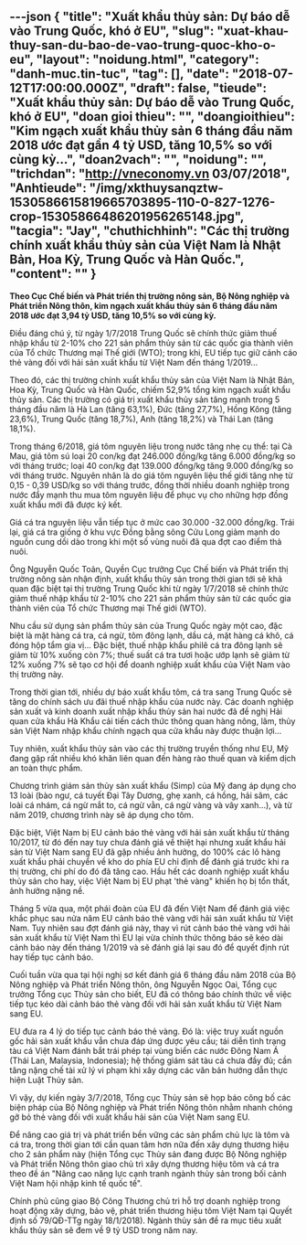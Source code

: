---json
{
    "title": "Xuất khẩu thủy sản: Dự báo dễ vào Trung Quốc, khó ở EU",
    "slug": "xuat-khau-thuy-san-du-bao-de-vao-trung-quoc-kho-o-eu",
    "layout": "noidung.html",
    "category": "danh-muc.tin-tuc",
    "tag": [],
    "date": "2018-07-12T17:00:00.000Z",
    "draft": false,
    "tieude": "Xuất khẩu thủy sản: Dự báo dễ vào Trung Quốc, khó ở EU",
    "doan gioi thieu": "",
    "doangioithieu": "Kim ngạch xuất khẩu thủy sản 6 tháng đầu năm 2018 ước đạt gần 4 tỷ USD, tăng 10,5% so với cùng kỳ...",
    "doan2vach": "",
    "noidung": "",
    "trichdan": "http://vneconomy.vn 03/07/2018",
    "Anhtieude": "/img/xkthuysanqztw-1530586615819665703895-110-0-827-1276-crop-15305866486201956265148.jpg",
    "tacgia": "Jay",
    "chuthichhinh": "Các thị trường chính xuất khẩu thủy sản của Việt Nam là Nhật Bản, Hoa Kỳ, Trung Quốc và Hàn Quốc.",
    "__content__": ""
}
---
<p><span style="font-size:14px"><strong>Theo Cục Chế biến v&agrave; Ph&aacute;t triển thị trường n&ocirc;ng sản, Bộ N&ocirc;ng nghiệp v&agrave; Ph&aacute;t triển N&ocirc;ng th&ocirc;n, kim ngạch xuất khẩu thủy sản 6 th&aacute;ng đầu năm 2018 ước đạt 3,94 tỷ USD, tăng 10,5% so với c&ugrave;ng kỳ.&nbsp;</strong></span></p>

<p><span style="font-size:14px">Điều đ&aacute;ng ch&uacute; &yacute;, từ ng&agrave;y 1/7/2018 Trung Quốc sẽ ch&iacute;nh thức giảm thuế nhập khẩu từ 2-10% cho 221 sản phẩm thủy sản từ c&aacute;c quốc gia th&agrave;nh vi&ecirc;n của Tổ chức Thương mại Thế giới (WTO); trong khi, EU tiếp tục giữ cảnh c&aacute;o thẻ v&agrave;ng đối với hải sản xuất khẩu từ Việt Nam đến th&aacute;ng 1/2019...</span></p>

<p><span style="font-size:14px">Theo đ&oacute;, c&aacute;c thị trường ch&iacute;nh xuất khẩu thủy sản của Việt Nam l&agrave; Nhật Bản, Hoa Kỳ, Trung Quốc v&agrave; H&agrave;n Quốc, chiếm 52,9% tổng kim ngạch xuất khẩu thủy sản. C&aacute;c thị trường c&oacute; gi&aacute; trị xuất khẩu thủy sản tăng mạnh trong 5 th&aacute;ng đầu năm l&agrave; H&agrave; Lan (tăng 63,1%), Đức (tăng 27,7%), Hồng K&ocirc;ng (tăng 23,6%), Trung Quốc (tăng 18,7%), Anh (tăng 18,2%) v&agrave; Th&aacute;i Lan (tăng 18,1%).</span></p>

<p><span style="font-size:14px">Trong th&aacute;ng 6/2018, gi&aacute; t&ocirc;m nguy&ecirc;n liệu trong nước tăng nhẹ cụ thể: tại C&agrave; Mau, gi&aacute; t&ocirc;m s&uacute; loại 20 con/kg đạt 246.000 đồng/kg tăng 6.000 đồng/kg so với th&aacute;ng trước; loại 40 con/kg đạt 139.000 đồng/kg tăng 9.000 đồng/kg so với th&aacute;ng trước. Nguy&ecirc;n nh&acirc;n l&agrave; do gi&aacute; t&ocirc;m nguy&ecirc;n liệu thế giới tăng nhẹ từ 0,15 - 0,39 USD/kg so với th&aacute;ng trước, đồng thời nhiều doanh nghiệp trong nước đẩy mạnh thu mua t&ocirc;m nguy&ecirc;n liệu để phục vụ cho những hợp đồng xuất khẩu mới đ&atilde; được k&yacute; kết.&nbsp;</span></p>

<p><span style="font-size:14px">Gi&aacute; c&aacute; tra nguy&ecirc;n liệu vẫn tiếp tục ở mức cao 30.000 -32.000 đồng/kg. Tr&aacute;i lại, gi&aacute; c&aacute; tra giống ở khu vực Đồng bằng s&ocirc;ng Cửu Long giảm mạnh do nguồn cung dồi d&agrave;o trong khi một số v&ugrave;ng nu&ocirc;i đ&atilde; qua đợt cao điểm thả nu&ocirc;i. &nbsp;</span></p>

<p><span style="font-size:14px">&Ocirc;ng Nguyễn Quốc Toản, Quyền Cục trưởng Cục Chế biến v&agrave; Ph&aacute;t triển thị trường n&ocirc;ng sản nhận định, xuất khẩu thủy sản trong thời gian tới sẽ khả quan đặc biệt tại thị trường Trung Quốc khi từ ng&agrave;y 1/7/2018 sẽ ch&iacute;nh thức giảm thuế nhập khẩu từ 2-10% cho 221 sản phẩm thủy sản từ c&aacute;c quốc gia th&agrave;nh vi&ecirc;n của Tổ chức Thương mại Thế giới (WTO).&nbsp;</span></p>

<p><span style="font-size:14px">Nhu cầu sử dụng sản phẩm thủy sản của Trung Quốc ng&agrave;y một cao, đặc biệt l&agrave; mặt h&agrave;ng c&aacute; tra, c&aacute; ngừ, t&ocirc;m đ&ocirc;ng lạnh, dầu c&aacute;, mặt h&agrave;ng c&aacute; kh&ocirc;, c&aacute; đ&oacute;ng hộp tẩm gia vị... Đặc biệt, thuế nhập khẩu phil&ecirc; c&aacute; tra đ&ocirc;ng lạnh sẽ giảm từ 10% xuống c&ograve;n 7%; thuế suất c&aacute; tra tươi hoặc ướp lạnh sẽ giảm từ 12% xuống 7% sẽ tạo cơ hội để doanh nghiệp xuất khẩu của Việt Nam v&agrave;o thị trường n&agrave;y.&nbsp;</span></p>

<p><span style="font-size:14px">Trong thời gian tới, nhiều dự b&aacute;o xuất khẩu t&ocirc;m, c&aacute; tra sang Trung Quốc sẽ tăng do ch&iacute;nh s&aacute;ch ưu đ&atilde;i thuế nhập khẩu của nước n&agrave;y. C&aacute;c doanh nghiệp sản xuất v&agrave; kinh doanh xuất nhập khẩu thủy sản hai nước đ&atilde; đề nghị Hải quan cửa khẩu H&agrave; Khẩu cải tiến c&aacute;ch thức th&ocirc;ng quan h&agrave;ng n&ocirc;ng, l&acirc;m, thủy sản Việt Nam nhập khẩu ch&iacute;nh ngạch qua cửa khẩu n&agrave;y được thuận lợi...</span></p>

<p><span style="font-size:14px">Tuy nhi&ecirc;n, xuất khẩu thủy sản v&agrave;o c&aacute;c thị trường truyền thống như EU, Mỹ đang gặp rất nhiều kh&oacute; khăn li&ecirc;n quan đến h&agrave;ng r&agrave;o thuế quan v&agrave; kiểm dịch an to&agrave;n thực phẩm.&nbsp;</span></p>

<p><span style="font-size:14px">Chương tr&igrave;nh gi&aacute;m sản thủy sản xuất khẩu (Simp) của Mỹ đang &aacute;p dụng cho 13 lo&agrave;i (b&agrave;o ngư, c&aacute; tuyết Đại T&acirc;y Dương, ghẹ xanh, c&aacute; hồng, hải s&acirc;m, c&aacute;c lo&agrave;i c&aacute; nh&aacute;m, c&aacute; ngừ mắt to, c&aacute; ngừ vằn, c&aacute; ngừ v&agrave;ng v&agrave; v&acirc;y xanh...), v&agrave; từ năm 2019, chương tr&igrave;nh n&agrave;y sẽ &aacute;p dụng cho t&ocirc;m.&nbsp;</span></p>

<p><span style="font-size:14px">Đặc biệt, Việt Nam bị EU cảnh b&aacute;o thẻ v&agrave;ng với hải sản xuất khẩu từ th&aacute;ng 10/2017, từ đ&oacute; đến nay tuy chưa đ&aacute;nh gi&aacute; về thiệt hại nhưng xuất khẩu hải sản từ Việt Nam sang EU đ&atilde; gặp nhiều ảnh hưởng, do 100% c&aacute;c l&ocirc; h&agrave;ng xuất khẩu phải chuyển về kho do ph&iacute;a EU chỉ định để đ&aacute;nh gi&aacute; trước khi ra thị trường, chi ph&iacute; do đ&oacute; đ&atilde; tăng cao. Hầu hết c&aacute;c doanh nghiệp xuất khẩu thủy sản cho hay, việc Việt Nam bị EU phạt &#39;thẻ v&agrave;ng&quot; khiến họ bị tổn thất, ảnh hưởng nặng nề.</span></p>

<p><span style="font-size:14px">Th&aacute;ng 5 vừa qua, một ph&aacute;i đo&agrave;n của EU đ&atilde; đến Việt Nam để đ&aacute;nh gi&aacute; việc khắc phục sau nửa năm EU cảnh b&aacute;o thẻ v&agrave;ng với hải sản xuất khẩu từ Việt Nam. Tuy nhi&ecirc;n sau đợt đ&aacute;nh gi&aacute; n&agrave;y, thay v&igrave; r&uacute;t cảnh b&aacute;o thẻ v&agrave;ng với hải sản xuất khẩu từ Việt Nam th&igrave; EU lại vừa ch&iacute;nh thức th&ocirc;ng b&aacute;o sẽ k&eacute;o d&agrave;i cảnh b&aacute;o n&agrave;y đến th&aacute;ng 1/2019 v&agrave; sẽ đ&aacute;nh gi&aacute; lại sau đ&oacute; để quyết định r&uacute;t hay tiếp tục cảnh b&aacute;o. &nbsp;</span></p>

<p><span style="font-size:14px">Cuối tuần vừa qua tại hội nghị sơ kết đ&aacute;nh gi&aacute; 6 th&aacute;ng đầu năm 2018 của Bộ N&ocirc;ng nghiệp v&agrave; Ph&aacute;t triển N&ocirc;ng th&ocirc;n, &ocirc;ng Nguyễn Ngọc Oai, Tổng cục trưởng Tổng cục Thủy sản cho biết, EU đ&atilde; c&oacute; th&ocirc;ng b&aacute;o ch&iacute;nh thức về việc tiếp tục k&eacute;o d&agrave;i cảnh b&aacute;o thẻ v&agrave;ng đối với hải sản xuất khẩu từ Việt Nam sang EU.&nbsp;</span></p>

<p><span style="font-size:14px">EU đưa ra 4 l&yacute; do tiếp tục cảnh b&aacute;o thẻ v&agrave;ng. Đ&oacute; l&agrave;: việc truy xuất nguồn gốc hải sản xuất khẩu vẫn chưa đ&aacute;p ứng được y&ecirc;u cầu; t&aacute;i diễn t&igrave;nh trạng t&agrave;u c&aacute; Việt Nam đ&aacute;nh bắt tr&aacute;i ph&eacute;p tại v&ugrave;ng biển c&aacute;c nước Đ&ocirc;ng Nam &Aacute; (Th&aacute;i Lan, Malaysia, Indonesia); hệ thống gi&aacute;m s&aacute;t t&agrave;u c&aacute; chưa đầy đủ; cần tăng nặng chế t&agrave;i xử l&yacute; vi phạm khi x&acirc;y dựng c&aacute;c văn bản hướng dẫn thực hiện Luật Thủy sản.&nbsp;</span></p>

<p><span style="font-size:14px">V&igrave; vậy, dự kiến ng&agrave;y 3/7/2018, Tổng cục Thủy sản sẽ họp b&aacute;o c&ocirc;ng bố c&aacute;c biện ph&aacute;p của Bộ N&ocirc;ng nghiệp v&agrave; Ph&aacute;t triển N&ocirc;ng th&ocirc;n nhằm nhanh ch&oacute;ng gỡ bỏ thẻ v&agrave;ng đối với xuất khẩu hải sản của Việt Nam sang EU. &nbsp;</span></p>

<p><span style="font-size:14px">Để n&acirc;ng cao gi&aacute; trị v&agrave; ph&aacute;t triển bền vững c&aacute;c sản phẩm chủ lực l&agrave; t&ocirc;m v&agrave; c&aacute; tra, trong thời gian tới cần quan t&acirc;m hơn nữa đến x&acirc;y dựng thương hiệu cho 2 sản phẩm n&agrave;y (hiện Tổng cục Thủy sản đang được Bộ N&ocirc;ng nghiệp v&agrave; Ph&aacute;t triển N&ocirc;ng th&ocirc;n giao chủ tr&igrave; x&acirc;y dựng thương hiệu t&ocirc;m v&agrave; c&aacute; tra theo đề &aacute;n &quot;N&acirc;ng cao năng lực cạnh tranh ng&agrave;nh thủy sản trong bối cảnh Việt Nam hội nhập kinh tế quốc tế&quot;.&nbsp;</span></p>

<p><span style="font-size:14px">Ch&iacute;nh phủ cũng giao Bộ C&ocirc;ng Thương chủ tr&igrave; hỗ trợ doanh nghiệp trong hoạt động x&acirc;y dựng, bảo vệ, ph&aacute;t triển thương hiệu t&ocirc;m Việt Nam tại Quyết định số 79/QĐ-TTg ng&agrave;y 18/1/2018). Ng&agrave;nh thủy sản đề ra mục ti&ecirc;u xuất khẩu thủy sản sẽ đem về 9 tỷ USD trong năm nay.</span></p>
